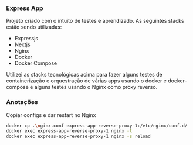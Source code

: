 ### Express App

Projeto criado com o intuito de testes e aprendizado. 
As seguintes stacks estão sendo utilizadas:
- Expressjs
- Nextjs
- Nginx
- Docker
- Docker Compose

Utilizei as stacks tecnológicas acima para fazer alguns testes de containerização e orquestração de várias apps usando o docker e docker-compose e alguns testes usando o Nginx como proxy reverso.

### Anotações
Copiar configs e dar restart no Nginx
```sh
docker cp .\nginx.conf express-app-reverse-proxy-1:/etc/nginx/conf.d/
docker exec express-app-reverse-proxy-1 nginx -t
docker exec express-app-reverse-proxy-1 nginx -s reload
```